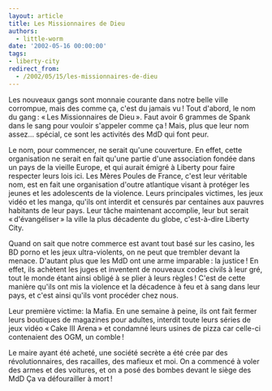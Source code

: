 ```yaml
---
layout: article
title: Les Missionnaires de Dieu
authors:
  - little-worm
date: '2002-05-16 00:00:00'
tags:
- liberty-city
redirect_from:
  - /2002/05/15/les-missionnaires-de-dieu
---
```


Les nouveaux gangs sont monnaie courante dans notre belle ville corrompue, mais des comme ça, c'est du jamais vu ! Tout d'abord, le nom du gang : « Les Missionnaires de Dieu ». Faut avoir 6 grammes de Spank dans le sang pour vouloir s'appeler comme ça ! Mais, plus que leur nom assez… spécial, ce sont les activités des MdD qui font peur.

Le nom, pour commencer, ne serait qu'une couverture. En effet, cette organisation ne serait en fait qu'une partie d'une association fondée dans un pays de la vieille Europe, et qui aurait émigré à Liberty pour faire respecter leurs lois ici. Les Mères Poules de France, c'est leur véritable nom, est en fait une organisation d'outre atlantique visant à protéger les jeunes et les adolescents de la violence. Leurs principales victimes, les jeux vidéo et les manga, qu'ils ont interdit et censurés par centaines aux pauvres habitants de leur pays. Leur tâche maintenant accomplie, leur but serait « d'évangéliser » la ville la plus décadente du globe, c'est-à-dire Liberty City.

Quand on sait que notre commerce est avant tout basé sur les casino, les BD porno et les jeux ultra-violents, on ne peut que trembler devant la menace. D'autant plus que les MdD ont une arme imparable : la justice ! En effet, ils achètent les juges et inventent de nouveaux codes civils à leur gré, tout le monde étant ainsi obligé à se plier à leurs règles ! C'est de cette manière qu'ils ont mis la violence et la décadence à feu et à sang dans leur pays, et c'est ainsi qu'ils vont procéder chez nous.

Leur première victime: la Mafia. En une semaine à peine, ils ont fait fermer leurs boutiques de magazines pour adultes, interdit toute leurs séries de jeux vidéo « Cake III Arena » et condamné leurs usines de pizza car celle-ci contenaient des OGM, un comble !

Le maire ayant été acheté, une société secrète a été crée par des révolutionnaires, des racailles, des mafieux et moi. On a commencé à voler des armes et des voitures, et on a posé des bombes devant le siège des MdD Ça va défourailler à mort !